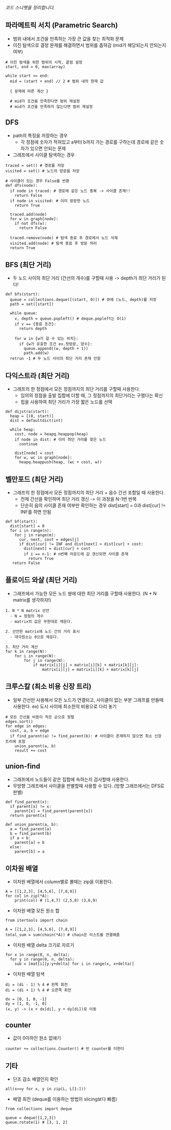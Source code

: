 *코드 스니펫을 정리합니다.*

## 파라메트릭 서치 (Parametric Search)
* 범위 내에서 조건을 만족하는 가장 큰 값을 찾는 최적화 문제
* 이진 탐색으로 결정 문제를 해결하면서 범위를 좁혀감 (mid가 해당되는지 안되는지 여부)
```
# 이진 탐색을 위한 범위의 시작, 끝점 설정
start, end = 0, max(array)

while start <= end:
  mid = (start + end) // 2 # 범위 내의 현재 값
  
  { 문제에 따른 계산 }
  
  # mid가 조건을 만족한다면 범위 재설정
  # mid가 조건을 만족하지 않는다면 범위 재설정
```

## DFS
* path의 특징을 저장하는 경우
  * 각 정점에 숫자가 적혀있고 a부터 b까지 가는 경로를 구하는데 경로에 같은 숫자가 있으면 안되는 문제
* 그래프에서 사이클 탐색하는 경우
```
traced = set() # 경로를 저장
visited = set() # 노드의 방문을 저장

# 사이클이 있는 경우 False를 반환
def dfs(node):
  if node in traced: # 경로에 같은 노드 중복 -> 사이클 존재!!
    return False
  if node in visited: # 이미 방문한 노드
    return True
    
  traced.add(node)
  for w in graph[node]:
    if not dfs(w):
      return False
  
  traced.remove(node) # 탐색 종료 후 경로에서 노드 삭제
  visited.add(node) # 탐색 종료 후 방문 처리
  return True
```
  
  

## BFS (최단 거리)
* 두 노드 사이의 최단 거리 (간선의 개수)를 구할때 사용 -> depth가 최단 거리가 된다!
```
def bfs(start):
  queue = collections.deque([(start, 0)]) # 큐에 (노드, depth)를 저장
  path = set([start])
 
  while queue:
    v, depth = queue.popleft() # deque.popleft는 O(1)
    if v == {종료 조건}:
      return depth
      
    for w in {w가 갈 수 있는 위치}:
      if {w가 유효한 조건 ex.첫방문, 양수}:
        queue.append((w, depth + 1))
        path.add(w)
  retrun -1 # 두 노드 사이의 최단 거리 존재 안함
```

## 다익스트라 (최단 거리)
* 그래프의 한 정점에서 모든 정점까지의 최단 거리를 구할때 사용한다.
  * 임의의 정점을 출발 집합에 더할 때, 그 정점까지의 최단거리는 구했다는 확신
  * 힙을 사용하여 최단 거리가 가장 짧은 노드를 선택
```
def dijstra(start):
  heap = [(0, start)]
  dist = defaultdict(int)
  
  while heap:
    cost, node = heapq.heappop(heap)
    if node in dist: # 이미 최단 거리를 찾은 노드
      continue
     
    dist[node] = cost
    for w, wc in graph[node]:
      heapq.heappush(heap, (wc + cost, w))
```

## 벨만포드 (최단 거리)
* 그래프의 한 정점에서 모든 정점까지의 최단 거리 + 음수 간선 포함일 때 사용한다.
  * 전체 간선을 확인하며 최단 거리 갱신 -> 이 과정을 N-1번 반복
  * 단순히 음의 사이클 존재 여부만 확인하는 경우 dist[start] = 0과 dist[cur] != INF를 하면 안됨
```
def bf(start):
  dist[start] = 0
  for i in range(n):
    for j in range(m):
      cur, next, cost = edges[j]
      if dist[cur] != INF and dist[next] > dist[cur] + cost:
        dist[next] = dist[cur] + cost
        if i == n-1: # n번째 라운드에 값 갱신되면 사이클 존재
          return True
   return False
```

## 플로이드 와샬 (최단 거리)
* 그래프에서 가능한 모든 노드 쌍에 대한 최단 거리를 구할때 사용한다. (N * N matrix를 생각하자!)
```
1. N * N matrix 선언 
  - N = 정점의 개수
  - matrix의 값은 무한대로 채운다.

2. 선언한 matrix에 노드 간의 거리 표시
  - 대각원소는 0으로 채운다.

3. 최단 거리 계산
for k in range(N):
    for i in range(N):
        for j in range(N):
            if matrix[i][j] > matrix[i][k] + matrix[k][j]:
                matrix[i][j] = matrix[i][k] + matrix[k][j]
```

## 크루스칼 (최소 비용 신장 트리)
- 일부 간선만 사용해서 모든 노드가 연결되고, 사이클이 없는 부분 그래프를 만들때 사용한다.
      ex) 도시 사이에 최소한의 비용으로 다리 놓기
```
# 모든 간선을 비용이 작은 순으로 정렬
edges.sort()
for edge in edges:
  cost, a, b = edge
  if find_parent(a) != find_parent(b): # 사이클이 존재하지 않으면 최소 신장 트리에 포함
    union_parent(a, b)
    result += cost
```

## union-find
* 그래프에서 노드들이 같은 집합에 속하는지 검사할때 사용한다.
* 무방향 그래프에서 사이클을 판별할때 사용할 수 있다. (방향 그래프에서는 DFS로 판별)
```
def find_parent(x):
  if parent[x] != x:
    parent[x] = find_parent(parent[x])
  return parent[x]
  
def union_parent(a, b):
  a = find_parent(a)
  b = find_parent(b)
  if a < b:
    parent[a] = b
  else:
    parent[b] = a
```

## 이차원 배열
* 이차원 배열에서 column별로 볼때는 zip을 이용한다.
``` 
A = [[1,2,3], [4,5,6], [7,8,9]]
for col in zip(*A):
    print(col) # (1,4,7) (2,5,8) (3,6,9)
```

* 이차원 배열 모든 원소 합
```
from itertools import chain

A = [[1,2,3], [4,5,6], [7,8,9]]
total_sum = sum(chain(*A)) # chain은 리스트를 연결해줌
```

* 이차원 배열 delta 크기로 자르기
```
for x in range(0, n, delta):
  for y in range(0, n, delta):
    sub = [mat[i][y:y+delta] for i in range(x, x+delta)]
```

* 이차원 배열 탐색
```
di = (di - 1) % 4 # 왼쪽 회전
di = (di + 1) % 4 # 오른쪽 회전

dx = [0, 1, 0, -1]
dy = [1, 0, -1, 0]
(x, y) -> (x + dx[di], y + dy[di])로 이동
```

## counter
* 값이 0이하인 원소 없애기
```
counter += collections.Counter() # 빈 counter를 더한다
```

## 기타
* 단조 감소 배열인지 확인
```
all(x>=y for x, y in zip(L, L[1:]))
```

* 배열 회전 (deque를 이용하는 방법이 slicing보다 빠름)
```
from collections import deque

queue = deque([1,2,3])
queue.rotate(1) # [3, 1, 2]
```


